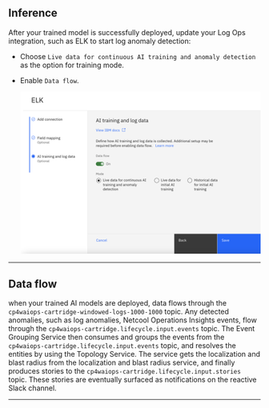 
## Inference

After your trained model is successfully deployed, update your Log Ops integration, such as ELK to start log anomaly detection:

* Choose `Live data for continuous AI training and anomaly detection` as the option for training mode.

* Enable `Data flow`.

   ![Inference](./images/aiops-log-anomaly-training-15.png)

---

## Data flow

when your trained AI models are deployed, data flows through the `cp4waiops-cartridge-windowed-logs-1000-1000` topic. Any detected anomalies, such as log anomalies, Netcool Operations Insights events, flow through the `cp4waiops-cartridge.lifecycle.input.events` topic. The Event Grouping Service then consumes and groups the events from the `cp4waiops-cartridge.lifecycle.input.events` topic, and resolves the entities by using the Topology Service. The service gets the localization and blast radius from the localization and blast radius service, and finally produces stories to the `cp4waiops-cartridge.lifecycle.input.stories` topic. These stories are eventually surfaced as notifications on the reactive Slack channel.


---